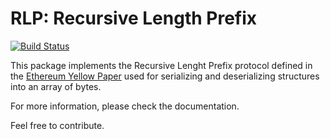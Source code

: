 # RLP: Recursive Length Prefix

[![Build Status](https://travis-ci.org/Jasagredo/RLP.svg?branch=master)](https://travis-ci.org/Jasagredo/RLP)


This package implements the Recursive Lenght Prefix protocol defined
in the [Ethereum Yellow Paper](https://ethereum.github.io/yellowpaper/paper.pdf)
used for serializing and deserializing structures into an array of bytes.

For more information, please check the documentation.

Feel free to contribute.